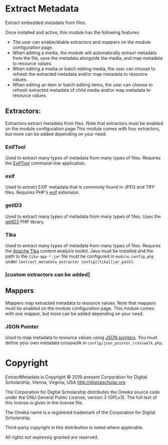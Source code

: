 # Extract Metadata

Extract embedded metadata from files.

Once installed and active, this module has the following features:

- The user can enable/diable extractors and mappers on the module configuration page.
- When adding a media, the module will automatically extract metadata from the file,
  save the metadata alongside the media, and map metadata to resource values.
- When editing a media or batch editing media, the user can choose to refresh the
  extracted metadata and/or map metadata to resource values.
- When editing an item or batch editing items, the user can choose to refresh extracted
  metadata of child media and/or map metadata to resource values.

## Extractors:

Extractors extract metadata from files.  Note that extractors must be enabled on
the module configuration page.This module comes with four extractors, but more can
be added depending on your need.

### ExifTool

Used to extract many types of metadata from many types of files. Requires the
[ExifTool](https://exiftool.org/) command-line application.

### exif

Used to extract EXIF metadata that is commonly found in JPEG and TIFF files. Requires
PHP's [exif](https://www.php.net/manual/en/book.exif.php) extension.

### getID3

Used to extract many types of metadata from many types of files. Uses the
[getID3](https://github.com/JamesHeinrich/getID3) PHP library.

### Tika

Used to extract many types of metadata from many types of files. Requires the
[Apache Tika](https://tika.apache.org/) content analysis toolkit. Java must be installed
and the path to the `tika-app-*.jar` file must be configured in `module.config.php`
under `[extract_metadata_extractor_config][tika][jar_path]`.

### [custom extractors can be added]

## Mappers

Mappers map extracted metadata to resource values. Note that mappers must be enabled
on the module configuration page. This module comes with one mapper, but more can
be added depending on your need.

### JSON Pointer

Used to map metadata to resource values using [JSON pointers](https://datatracker.ietf.org/doc/html/rfc6901).
You must define your own metadata crosswalk in `config/json_pointer_crosswalk.php`.

# Copyright

ExtractMetadata is Copyright © 2019-present Corporation for Digital Scholarship,
Vienna, Virginia, USA http://digitalscholar.org

The Corporation for Digital Scholarship distributes the Omeka source code
under the GNU General Public License, version 3 (GPLv3). The full text
of this license is given in the license file.

The Omeka name is a registered trademark of the Corporation for Digital Scholarship.

Third-party copyright in this distribution is noted where applicable.

All rights not expressly granted are reserved.
